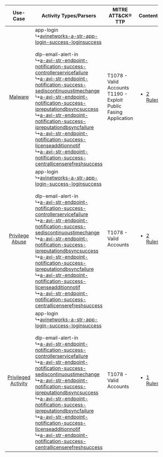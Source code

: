 |    Use-Case    | Activity Types/Parsers    | MITRE ATT&CK® TTP    | Content    |
|:----:| ---- | ---- | ---- |
|    [Malware](../../../UseCases/uc_malware.md)    |  app-login<br> ↳[avinetworks-a-str-app-login-success-loginsuccess](Ps/pC_avinetworksastrapploginsuccessloginsuccess.md)<br><br> dlp-email-alert-in<br> ↳[a-avi-str-endpoint-notification-success-controllerservicefailure](Ps/pC_aavistrendpointnotificationsuccesscontrollerservicefailure.md)<br> ↳[a-avi-str-endpoint-notification-success-sediscontinuoustimechange](Ps/pC_aavistrendpointnotificationsuccesssediscontinuoustimechange.md)<br> ↳[a-avi-str-endpoint-notification-success-ipreputationdbsyncsuccess](Ps/pC_aavistrendpointnotificationsuccessipreputationdbsyncsuccess.md)<br> ↳[a-avi-str-endpoint-notification-success-ipreputationdbsyncfailure](Ps/pC_aavistrendpointnotificationsuccessipreputationdbsyncfailure.md)<br> ↳[a-avi-str-endpoint-notification-success-licenseadditionnotif](Ps/pC_aavistrendpointnotificationsuccesslicenseadditionnotif.md)<br> ↳[a-avi-str-endpoint-notification-success-centrallicenserefreshsuccess](Ps/pC_aavistrendpointnotificationsuccesscentrallicenserefreshsuccess.md)<br> | T1078 - Valid Accounts<br>T1190 - Exploit Public Fasing Application<br> | [<ul><li>2 Rules</li></ul>](RM/r_m_avi_networks_avi_networks_software_load_balancer_Malware.md)    |
|     [Privilege Abuse](../../../UseCases/uc_privilege_abuse.md)     |  app-login<br> ↳[avinetworks-a-str-app-login-success-loginsuccess](Ps/pC_avinetworksastrapploginsuccessloginsuccess.md)<br><br> dlp-email-alert-in<br> ↳[a-avi-str-endpoint-notification-success-controllerservicefailure](Ps/pC_aavistrendpointnotificationsuccesscontrollerservicefailure.md)<br> ↳[a-avi-str-endpoint-notification-success-sediscontinuoustimechange](Ps/pC_aavistrendpointnotificationsuccesssediscontinuoustimechange.md)<br> ↳[a-avi-str-endpoint-notification-success-ipreputationdbsyncsuccess](Ps/pC_aavistrendpointnotificationsuccessipreputationdbsyncsuccess.md)<br> ↳[a-avi-str-endpoint-notification-success-ipreputationdbsyncfailure](Ps/pC_aavistrendpointnotificationsuccessipreputationdbsyncfailure.md)<br> ↳[a-avi-str-endpoint-notification-success-licenseadditionnotif](Ps/pC_aavistrendpointnotificationsuccesslicenseadditionnotif.md)<br> ↳[a-avi-str-endpoint-notification-success-centrallicenserefreshsuccess](Ps/pC_aavistrendpointnotificationsuccesscentrallicenserefreshsuccess.md)<br> | T1078 - Valid Accounts<br>    | [<ul><li>2 Rules</li></ul>](RM/r_m_avi_networks_avi_networks_software_load_balancer_Privilege_Abuse.md)     |
| [Privileged Activity](../../../UseCases/uc_privileged_activity.md) |  app-login<br> ↳[avinetworks-a-str-app-login-success-loginsuccess](Ps/pC_avinetworksastrapploginsuccessloginsuccess.md)<br><br> dlp-email-alert-in<br> ↳[a-avi-str-endpoint-notification-success-controllerservicefailure](Ps/pC_aavistrendpointnotificationsuccesscontrollerservicefailure.md)<br> ↳[a-avi-str-endpoint-notification-success-sediscontinuoustimechange](Ps/pC_aavistrendpointnotificationsuccesssediscontinuoustimechange.md)<br> ↳[a-avi-str-endpoint-notification-success-ipreputationdbsyncsuccess](Ps/pC_aavistrendpointnotificationsuccessipreputationdbsyncsuccess.md)<br> ↳[a-avi-str-endpoint-notification-success-ipreputationdbsyncfailure](Ps/pC_aavistrendpointnotificationsuccessipreputationdbsyncfailure.md)<br> ↳[a-avi-str-endpoint-notification-success-licenseadditionnotif](Ps/pC_aavistrendpointnotificationsuccesslicenseadditionnotif.md)<br> ↳[a-avi-str-endpoint-notification-success-centrallicenserefreshsuccess](Ps/pC_aavistrendpointnotificationsuccesscentrallicenserefreshsuccess.md)<br> | T1078 - Valid Accounts<br>    | [<ul><li>1 Rules</li></ul>](RM/r_m_avi_networks_avi_networks_software_load_balancer_Privileged_Activity.md) |